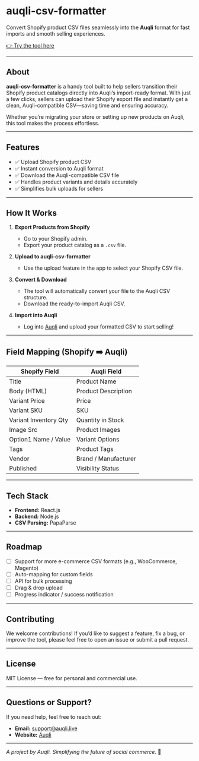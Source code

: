 # auqli-csv-formatter

Convert Shopify product CSV files seamlessly into the **Auqli** format for fast imports and smooth selling experiences.

[👉 Try the tool here](https://auqli-switch.vercel.app/)

---

## About

**auqli-csv-formatter** is a handy tool built to help sellers transition their Shopify product catalogs directly into Auqli’s import-ready format. With just a few clicks, sellers can upload their Shopify export file and instantly get a clean, Auqli-compatible CSV—saving time and ensuring accuracy.

Whether you’re migrating your store or setting up new products on Auqli, this tool makes the process effortless.

---

## Features

- ✅ Upload Shopify product CSV
- ✅ Instant conversion to Auqli format
- ✅ Download the Auqli-compatible CSV file
- ✅ Handles product variants and details accurately
- ✅ Simplifies bulk uploads for sellers

---

## How It Works

1. **Export Products from Shopify**
   - Go to your Shopify admin.
   - Export your product catalog as a `.csv` file.

2. **Upload to auqli-csv-formatter**
   - Use the upload feature in the app to select your Shopify CSV file.

3. **Convert & Download**
   - The tool will automatically convert your file to the Auqli CSV structure.
   - Download the ready-to-import Auqli CSV.

4. **Import into Auqli**
   - Log into [Auqli](https://auqli.live) and upload your formatted CSV to start selling!

---

## Field Mapping (Shopify ➡️ Auqli)

| Shopify Field              | Auqli Field            |
|---------------------------|------------------------|
| Title                     | Product Name           |
| Body (HTML)               | Product Description    |
| Variant Price             | Price                  |
| Variant SKU               | SKU                    |
| Variant Inventory Qty     | Quantity in Stock      |
| Image Src                 | Product Images         |
| Option1 Name / Value      | Variant Options        |
| Tags                      | Product Tags           |
| Vendor                    | Brand / Manufacturer   |
| Published                 | Visibility Status      |


---

## Tech Stack

- **Frontend:** React.js
- **Backend:** Node.js
- **CSV Parsing:** PapaParse

---

## Roadmap

- [ ] Support for more e-commerce CSV formats (e.g., WooCommerce, Magento)
- [ ] Auto-mapping for custom fields
- [ ] API for bulk processing
- [ ] Drag & drop upload
- [ ] Progress indicator / success notification

---

## Contributing

We welcome contributions! If you’d like to suggest a feature, fix a bug, or improve the tool, please feel free to open an issue or submit a pull request.

---

## License

MIT License — free for personal and commercial use.

---

## Questions or Support?

If you need help, feel free to reach out:

- **Email:** support@auqli.live
- **Website:** [Auqli](https://auqli.live)

---

_A project by Auqli. Simplifying the future of social commerce._ 🚀
